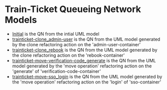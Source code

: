 # Train-Ticket Queueing Network Models

 - [Initial](trainticket-initial.jmva) is the QN from the intial UML model
 - [trainticket-clone_admin-user](trainticket-clone_admin-user.jmva) is the QN from the UML model generated by the clone refactoring action on the 'admin-user-container'
 - [trainticket-clone_rebook](trainticket-clone_rebook.jmva) is the QN from the UML model generated by the clone refactoring action on the 'rebook-container'
 - [trainticket-move-verification-code_generate](trainticket-move-verification-code_generate.jmva) is the QN from the UML model generated by the 'move operation' refactoring action on the 'generate' of 'verification-code-container'
 - [trainticket-move-sso_login](trainticket-move-sso_login.jmva) is the QN from the UML model generated by the 'move operation' refactoring action on the 'login' of 'sso-container'
